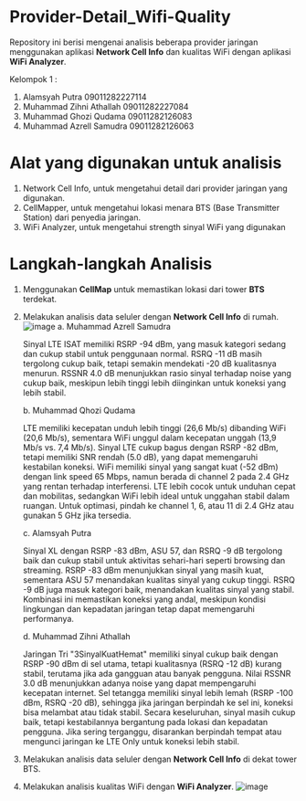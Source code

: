 # Provider-Detail_Wifi-Quality
Repository ini berisi mengenai analisis beberapa provider jaringan menggunakan aplikasi **Network Cell Info** dan kualitas WiFi dengan aplikasi **WiFi Analyzer**.

Kelompok 1 :
1. Alamsyah Putra 09011282227114
2. Muhammad Zihni Athallah 09011282227084
3. Muhammad Ghozi Qudama 09011282126083
4. Muhammad Azrell Samudra 09011282126063

# Alat yang digunakan untuk analisis
1. Network Cell Info, untuk mengetahui detail dari provider jaringan yang digunakan.
2. CellMapper, untuk mengetahui lokasi menara BTS (Base Transmitter Station) dari penyedia jaringan.
3. WiFi Analyzer, untuk mengetahui strength sinyal WiFi yang digunakan

# Langkah-langkah Analisis
1. Menggunakan **CellMap** untuk memastikan lokasi dari tower **BTS** terdekat.
2. Melakukan analisis data seluler dengan **Network Cell Info** di rumah.
   ![image](https://github.com/user-attachments/assets/416faa06-76a6-49f4-a09b-e21a977ae807)
   a. Muhammad Azrell Samudra

   Sinyal LTE ISAT memiliki RSRP -94 dBm, yang masuk kategori sedang dan cukup stabil untuk penggunaan normal. RSRQ -11 dB masih tergolong cukup baik, tetapi semakin mendekati -20 dB kualitasnya menurun. RSSNR 4.0 dB menunjukkan rasio sinyal terhadap noise yang cukup baik, meskipun lebih tinggi lebih diinginkan untuk koneksi yang lebih stabil.
   
   b. Muhammad Qhozi Qudama

   LTE memiliki kecepatan unduh lebih tinggi (26,6 Mb/s) dibanding WiFi (20,6 Mb/s), sementara WiFi unggul dalam kecepatan unggah (13,9 Mb/s vs. 7,4 Mb/s). Sinyal LTE cukup bagus dengan RSRP -82 dBm, tetapi memiliki SNR rendah (5.0 dB), yang dapat memengaruhi kestabilan koneksi. WiFi memiliki sinyal yang sangat kuat (-52 dBm) dengan link speed 65 Mbps, namun berada di channel 2 pada 2.4 GHz yang rentan terhadap interferensi. LTE lebih cocok untuk unduhan cepat dan mobilitas, sedangkan WiFi lebih ideal untuk unggahan stabil dalam ruangan. Untuk optimasi, pindah ke channel 1, 6, atau 11 di 2.4 GHz atau gunakan 5 GHz jika tersedia.

   c. Alamsyah Putra
   
   Sinyal XL dengan RSRP -83 dBm, ASU 57, dan RSRQ -9 dB tergolong baik dan cukup stabil untuk aktivitas sehari-hari seperti browsing dan streaming. RSRP -83 dBm menunjukkan sinyal yang masih kuat, sementara ASU 57 menandakan kualitas sinyal yang cukup tinggi. RSRQ -9 dB juga masuk kategori baik, menandakan kualitas sinyal yang stabil. Kombinasi ini memastikan koneksi yang andal, meskipun kondisi lingkungan dan kepadatan jaringan tetap dapat memengaruhi performanya.

   d. Muhammad Zihni Athallah

   Jaringan Tri "3SinyalKuatHemat" memiliki sinyal cukup baik dengan RSRP -90 dBm di sel utama, tetapi kualitasnya (RSRQ -12 dB) kurang stabil, terutama jika ada gangguan atau banyak pengguna. Nilai RSSNR 3.0 dB menunjukkan adanya noise yang dapat mempengaruhi kecepatan internet. Sel tetangga memiliki sinyal lebih lemah (RSRP -100 dBm, RSRQ -20 dB), sehingga jika jaringan berpindah ke sel ini, koneksi bisa melambat atau tidak stabil. Secara keseluruhan, sinyal masih cukup baik, tetapi kestabilannya bergantung pada lokasi dan kepadatan pengguna. Jika sering terganggu, disarankan berpindah tempat atau mengunci jaringan ke LTE Only untuk koneksi lebih stabil.
   
4. Melakukan analisis data seluler dengan **Network Cell Info** di dekat tower BTS.
5. Melakukan analisis kualitas WiFi dengan **WiFi Analyzer**.
   ![image](https://github.com/user-attachments/assets/dbb8061d-bb94-40fa-92a3-0eba1fc953da)


